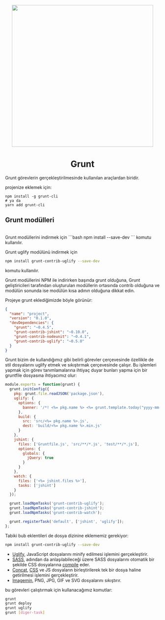 <p align="center">
  <img width="460" src="https://user-images.githubusercontent.com/85101226/219465359-f9f479c5-70ab-4e29-884f-86ef35da3b11.jpg">
</p>
<h1 align="center">Grunt</h1>

Grunt görevlerin gerçekleştirilmesinde kullanılan araçlardan biridir.

projenize eklemek için:

```
npm install -g grunt-cli
# ya da
yarn add grunt-cli
```
<h2>
Grunt modülleri
</h2>
<br>
Grunt modüllerini indirmek için
```bash
npm install <modul-adi> --save-dev
```
komutu kullanılır.

Grunt uglify modülünü indirmek için
```bash
npm install grunt-contrib-uglify --save-dev
```
komutu kullanılır.

Grunt modüllerini NPM ile indirirken başında grunt olduğuna, Grunt geliştiricileri tarafından oluşturulan modüllerin ortasında contrib olduğuna ve modülün sonunda ise modülün kısa adının olduğuna dikkat edin.

Projeye grunt eklediğimizde böyle görünür:

```json
{
  "name": "project",
  "version": "0.1.0",
  "devDependencies": {
    "grunt": "~0.4.5",
    "grunt-contrib-jshint": "~0.10.0",
    "grunt-contrib-nodeunit": "~0.4.1",
    "grunt-contrib-uglify": "~0.5.0"
  }
}
```

Grunt bizim de kullandığımız gibi belirli görevler çerçevesinde özellikle de stil dosyalarını uglify etmek ve sıkıştırmak çerçevesinde çalışır. Bu işlemleri yapmak için görev tanımlamalarına ihtiyaç duyar bunları yapma için bir gruntfile dosyasına ihtiyacımız olur:

```jsx
module.exports = function(grunt) {
  grunt.initConfig({
    pkg: grunt.file.readJSON('package.json'),
    uglify: {
      options: {
        banner: '/*! <%= pkg.name %> <%= grunt.template.today("yyyy-mm-dd") %> */\n'
      },
      build: {
        src: 'src/<%= pkg.name %>.js',
        dest: 'build/<%= pkg.name %>.min.js'
      }
    },
    jshint: {
      files: ['Gruntfile.js', 'src/**/*.js', 'test/**/*.js'],
      options: {
        globals: {
          jQuery: true
        }
      }
    },
    watch: {
      files: ['<%= jshint.files %>'],
      tasks: ['jshint']
    }
  });

  grunt.loadNpmTasks('grunt-contrib-uglify');
  grunt.loadNpmTasks('grunt-contrib-jshint');
  grunt.loadNpmTasks('grunt-contrib-watch');

  grunt.registerTask('default', ['jshint', 'uglify']);
};
```

Tabiki bub eklentileri de dosya dizinine eklememiz gerekiyor:

```bash
npm install grunt-contrib-uglify --save-dev
```

- [Uglify](https://github.com/gruntjs/grunt-contrib-uglify), JavaScript dosyalarını minify edilmesi işlemini gerçekleştirir.
- [SASS](https://github.com/gruntjs/grunt-contrib-sass), adından da anlaşılabileceği üzere SASS dosyalarını otomatik bir şekilde CSS dosyalarına [compile](https://ceaksan.com/tr/compiler-interpreter) eder.
- [Concat](https://github.com/gruntjs/grunt-contrib-concat), [CSS](https://www.npmjs.com/package/grunt-concat-css) ve JS dosyaların birleştirilerek tek bir dosya haline getirilmesi işlemini gerçekleştirir.
- [Imagemin](https://github.com/gruntjs/grunt-contrib-imagemin), PNG, JPG, GIF ve SVG dosyalarını sıkıştırır.

bu görevleri çalıştırmak için kullanacağımız komutlar:

```bash
grunt
grunt deploy
grunt uglify
grunt [diger-task]
```
